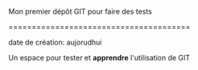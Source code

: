 Mon premier dépôt GIT pour faire des tests

=======================================


date de création: aujorudhui

Un espace pour tester et **apprendre** l'utilisation de GIT